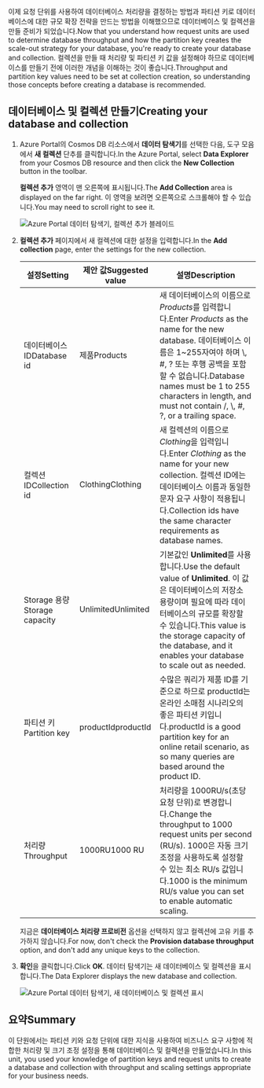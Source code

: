 <span data-ttu-id="131a8-101">이제 요청 단위를 사용하여 데이터베이스 처리량을 결정하는 방법과 파티션 키로 데이터베이스에 대한 규모 확장 전략을 만드는 방법을 이해했으므로 데이터베이스 및 컬렉션을 만들 준비가 되었습니다.</span><span class="sxs-lookup"><span data-stu-id="131a8-101">Now that you understand how request units are used to determine database throughput and how the partition key creates the scale-out strategy for your database, you're ready to create your database and collection.</span></span> <span data-ttu-id="131a8-102">컬렉션을 만들 때 처리량 및 파티션 키 값을 설정해야 하므로 데이터베이스를 만들기 전에 이러한 개념을 이해하는 것이 좋습니다.</span><span class="sxs-lookup"><span data-stu-id="131a8-102">Throughput and partition key values need to be set at collection creation, so understanding those concepts before creating a database is recommended.</span></span>

## <a name="creating-your-database-and-collection"></a><span data-ttu-id="131a8-103">데이터베이스 및 컬렉션 만들기</span><span class="sxs-lookup"><span data-stu-id="131a8-103">Creating your database and collection</span></span>

1. <span data-ttu-id="131a8-104">Azure Portal의 Cosmos DB 리소스에서 **데이터 탐색기**를 선택한 다음, 도구 모음에서 **새 컬렉션** 단추를 클릭합니다.</span><span class="sxs-lookup"><span data-stu-id="131a8-104">In the Azure Portal, select **Data Explorer** from your Cosmos DB resource and then click the **New Collection** button in the toolbar.</span></span>
    
    <span data-ttu-id="131a8-105">**컬렉션 추가** 영역이 맨 오른쪽에 표시됩니다.</span><span class="sxs-lookup"><span data-stu-id="131a8-105">The **Add Collection** area is displayed on the far right.</span></span> <span data-ttu-id="131a8-106">이 영역을 보려면 오른쪽으로 스크롤해야 할 수 있습니다.</span><span class="sxs-lookup"><span data-stu-id="131a8-106">You may need to scroll right to see it.</span></span>

    ![Azure Portal 데이터 탐색기, 컬렉션 추가 블레이드](../media/5-azure-cosmosdb-data-explorer.png)

1. <span data-ttu-id="131a8-108">**컬렉션 추가** 페이지에서 새 컬렉션에 대한 설정을 입력합니다.</span><span class="sxs-lookup"><span data-stu-id="131a8-108">In the **Add collection** page, enter the settings for the new collection.</span></span>

    <span data-ttu-id="131a8-109">설정</span><span class="sxs-lookup"><span data-stu-id="131a8-109">Setting</span></span> | <span data-ttu-id="131a8-110">제안 값</span><span class="sxs-lookup"><span data-stu-id="131a8-110">Suggested value</span></span> | <span data-ttu-id="131a8-111">설명</span><span class="sxs-lookup"><span data-stu-id="131a8-111">Description</span></span>
    --------|-----------------|-------------
    <span data-ttu-id="131a8-112">데이터베이스 ID</span><span class="sxs-lookup"><span data-stu-id="131a8-112">Database id</span></span>      | <span data-ttu-id="131a8-113">제품</span><span class="sxs-lookup"><span data-stu-id="131a8-113">Products</span></span>         | <span data-ttu-id="131a8-114">새 데이터베이스의 이름으로 *Products*를 입력합니다.</span><span class="sxs-lookup"><span data-stu-id="131a8-114">Enter *Products* as the name for the new database.</span></span> <span data-ttu-id="131a8-115">데이터베이스 이름은 1~255자여야 하며 \\, #, ? 또는 후행 공백을 포함할 수 없습니다.</span><span class="sxs-lookup"><span data-stu-id="131a8-115">Database names must be 1 to 255 characters in length, and must not contain /, \\, #, ?, or a trailing space.</span></span>
    <span data-ttu-id="131a8-116">컬렉션 ID</span><span class="sxs-lookup"><span data-stu-id="131a8-116">Collection id</span></span>    | <span data-ttu-id="131a8-117">Clothing</span><span class="sxs-lookup"><span data-stu-id="131a8-117">Clothing</span></span>  | <span data-ttu-id="131a8-118">새 컬렉션의 이름으로 *Clothing*을 입력입니다.</span><span class="sxs-lookup"><span data-stu-id="131a8-118">Enter *Clothing* as the name for your new collection.</span></span> <span data-ttu-id="131a8-119">컬렉션 ID에는 데이터베이스 이름과 동일한 문자 요구 사항이 적용됩니다.</span><span class="sxs-lookup"><span data-stu-id="131a8-119">Collection ids have the same character requirements as database names.</span></span>
    <span data-ttu-id="131a8-120">Storage 용량</span><span class="sxs-lookup"><span data-stu-id="131a8-120">Storage capacity</span></span> | <span data-ttu-id="131a8-121">Unlimited</span><span class="sxs-lookup"><span data-stu-id="131a8-121">Unlimited</span></span>     | <span data-ttu-id="131a8-122">기본값인 **Unlimited**를 사용합니다.</span><span class="sxs-lookup"><span data-stu-id="131a8-122">Use the default value of **Unlimited**.</span></span> <span data-ttu-id="131a8-123">이 값은 데이터베이스의 저장소 용량이며 필요에 따라 데이터베이스의 규모를 확장할 수 있습니다.</span><span class="sxs-lookup"><span data-stu-id="131a8-123">This value is the storage capacity of the database, and it enables your database to scale out as needed.</span></span>
    <span data-ttu-id="131a8-124">파티션 키</span><span class="sxs-lookup"><span data-stu-id="131a8-124">Partition key</span></span>    | <span data-ttu-id="131a8-125">productId</span><span class="sxs-lookup"><span data-stu-id="131a8-125">productId</span></span>        | <span data-ttu-id="131a8-126">수많은 쿼리가 제품 ID를 기준으로 하므로 productId는 온라인 소매점 시나리오의 좋은 파티션 키입니다.</span><span class="sxs-lookup"><span data-stu-id="131a8-126">productId is a good partition key for an online retail scenario, as so many queries are based around the product ID.</span></span>
    <span data-ttu-id="131a8-127">처리량</span><span class="sxs-lookup"><span data-stu-id="131a8-127">Throughput</span></span>       |<span data-ttu-id="131a8-128">1000RU</span><span class="sxs-lookup"><span data-stu-id="131a8-128">1000 RU</span></span>        | <span data-ttu-id="131a8-129">처리량을 1000RU/s(초당 요청 단위)로 변경합니다.</span><span class="sxs-lookup"><span data-stu-id="131a8-129">Change the throughput to 1000 request units per second (RU/s).</span></span> <span data-ttu-id="131a8-130">1000은 자동 크기 조정을 사용하도록 설정할 수 있는 최소 RU/s 값입니다.</span><span class="sxs-lookup"><span data-stu-id="131a8-130">1000 is the minimum RU/s value you can set to enable automatic scaling.</span></span>
    
    <span data-ttu-id="131a8-131">지금은 **데이터베이스 처리량 프로비전** 옵션을 선택하지 않고 컬렉션에 고유 키를 추가하지 않습니다.</span><span class="sxs-lookup"><span data-stu-id="131a8-131">For now, don't check the **Provision database throughput** option, and don't add any unique keys to the collection.</span></span>
    
1. <span data-ttu-id="131a8-132">**확인**을 클릭합니다.</span><span class="sxs-lookup"><span data-stu-id="131a8-132">Click **OK**.</span></span> <span data-ttu-id="131a8-133">데이터 탐색기는 새 데이터베이스 및 컬렉션을 표시합니다.</span><span class="sxs-lookup"><span data-stu-id="131a8-133">The Data Explorer displays the new database and collection.</span></span>

    ![Azure Portal 데이터 탐색기, 새 데이터베이스 및 컬렉션 표시](../media/5-azure-cosmos-db-new-collection.png)

## <a name="summary"></a><span data-ttu-id="131a8-135">요약</span><span class="sxs-lookup"><span data-stu-id="131a8-135">Summary</span></span>

<span data-ttu-id="131a8-136">이 단원에서는 파티션 키와 요청 단위에 대한 지식을 사용하여 비즈니스 요구 사항에 적합한 처리량 및 크기 조정 설정을 통해 데이터베이스 및 컬렉션을 만들었습니다.</span><span class="sxs-lookup"><span data-stu-id="131a8-136">In this unit, you used your knowledge of partition keys and request units to create a database and collection with throughput and scaling settings appropriate for your business needs.</span></span>